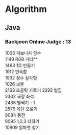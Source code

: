# Algorithm

## Java

### Baekjoon Online Judge : 13

1003 피보나치 함수  
1149 RGB 거리**    
1463 1로 만들기  
1912 연속합  
1932 정수 삼각형  
1026 보물  
2163 초콜릿 자르기 
2292 벌집  
2302 극장 좌석  
2438 별찍기 - 1  
2579 계단 오르기     
9084 동전  
9095 1,2,3 더하기  
10809 알파벳 찾기  
